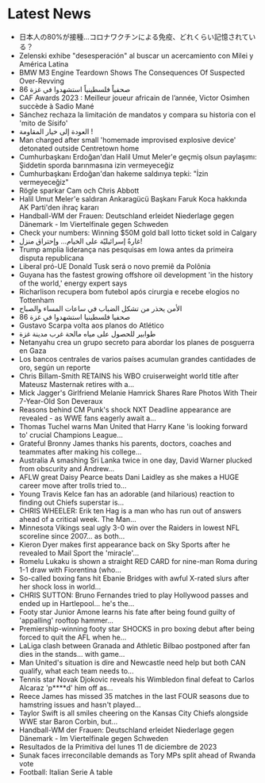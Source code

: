 # Latest News
-  日本人の80%が接種…コロナワクチンによる免疫、どれくらい記憶されている？
-  Zelenski exhibe "desesperación" al buscar un acercamiento con Milei y América Latina
-  BMW M3 Engine Teardown Shows The Consequences Of Suspected Over-Revving
-  86 صحفياً فلسطينياً استشهدوا في غزة
-  CAF Awards 2023 : Meilleur joueur africain de l’année, Victor Osimhen succède à Sadio Mané
-  Sánchez rechaza la limitación de mandatos y compara su historia con el 'mito de Sísifo'
-  العودة إلى خيار المقاومة !
-  Man charged after small 'homemade improvised explosive device' detonated outside Centretown home
-  Cumhurbaşkanı Erdoğan'dan Halil Umut Meler'e geçmiş olsun paylaşımı: Şiddetin sporda barınmasına izin vermeyeceğiz
-  Cumhurbaşkanı Erdoğan'dan hakeme saldırıya tepki: "İzin vermeyeceğiz"
-  Rögle sparkar Cam och Chris Abbott
-  Halil Umut Meler'e saldıran Ankaragücü Başkanı Faruk Koca hakkında AK Parti'den ihraç kararı
-  Handball-WM der Frauen: Deutschland erleidet Niederlage gegen Dänemark - Im Viertelfinale gegen Schweden
-  Check your numbers: Winning $50M gold ball lotto ticket sold in Calgary
-  غارةٌ إسرائيليّة على الخيام... وإحتراق منزل!
-  Trump amplia liderança nas pesquisas em Iowa antes da primeira disputa republicana
-  Liberal pró-UE Donald Tusk será o novo premiê da Polônia
-  Guyana has the fastest growing offshore oil development 'in the history of the world,' energy expert says
-  Richarlison recupera bom futebol após cirurgia e recebe elogios no Tottenham
-  الأمن يحذر من تشكل الضباب في ساعات المساء والصباح
-  86 صحفيا فلسطينيا استشهدوا في غزة
-  Gustavo Scarpa volta aos planos do Atlético
-  طوابير للحصول على مياه مالحة غرب مدينة غزة
-  Netanyahu crea un grupo secreto para abordar los planes de posguerra en Gaza
-  Los bancos centrales de varios países acumulan grandes cantidades de oro, según un reporte
-  Chris Billam-Smith RETAINS his WBO cruiserweight world title after Mateusz Masternak retires with a...
-  Mick Jagger's Girlfriend Melanie Hamrick Shares Rare Photos With Their 7-Year-Old Son Deveraux
-  Reasons behind CM Punk's shock NXT Deadline appearance are revealed - as WWE fans eagerly await a...
-  Thomas Tuchel warns Man United that Harry Kane 'is looking forward to' crucial Champions League...
-  Grateful Bronny James thanks his parents, doctors, coaches and teammates after making his college...
-  Australia A smashing Sri Lanka twice in one day, David Warner plucked from obscurity and Andrew...
-  AFLW great Daisy Pearce beats Dani Laidley as she makes a HUGE career move after trolls tried to...
-  Young Travis Kelce fan has an adorable (and hilarious) reaction to finding out Chiefs superstar is...
-  CHRIS WHEELER: Erik ten Hag is a man who has run out of answers ahead of a critical week. The Man...
-  Minnesota Vikings seal ugly 3-0 win over the Raiders in lowest NFL scoreline since 2007... as both...
-  Kieron Dyer makes first appearance back on Sky Sports after he revealed to Mail Sport the 'miracle'...
-  Romelu Lukaku is shown a straight RED CARD for nine-man Roma during 1-1 draw with Fiorentina (who...
-  So-called boxing fans hit Ebanie Bridges with awful X-rated slurs after her shock loss in world...
-  CHRIS SUTTON: Bruno Fernandes tried to play Hollywood passes and ended up in Hartlepool... he's the...
-  Footy star Junior Amone learns his fate after being found guilty of 'appalling' rooftop hammer...
-  Premiership-winning footy star SHOCKS in pro boxing debut after being forced to quit the AFL when he...
-  LaLiga clash between Granada and Athletic Bilbao postponed after fan dies in the stands... with game...
-  Man United's situation is dire and Newcastle need help but both CAN qualify, what each team needs to...
-  Tennis star Novak Djokovic reveals his Wimbledon final defeat to Carlos Alcaraz 'p****d' him off as...
-  Reece James has missed 35 matches in the last FOUR seasons due to hamstring issues and hasn't played...
-  Taylor Swift is all smiles cheering on the Kansas City Chiefs alongside WWE star Baron Corbin, but...
-  Handball-WM der Frauen: Deutschland erleidet Niederlage gegen Dänemark - Im Viertelfinale gegen Schweden
-  Resultados de la Primitiva del lunes 11 de diciembre de 2023
-  Sunak faces irreconcilable demands as Tory MPs split ahead of Rwanda vote
-  Football: Italian Serie A table
